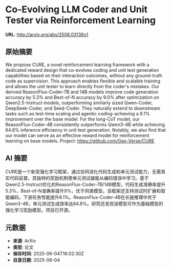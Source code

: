 # Co-Evolving LLM Coder and Unit Tester via Reinforcement Learning

**URL**: http://arxiv.org/abs/2506.03136v1

## 原始摘要

We propose CURE, a novel reinforcement learning framework with a dedicated
reward design that co-evolves coding and unit test generation capabilities
based on their interaction outcomes, without any ground-truth code as
supervision. This approach enables flexible and scalable training and allows
the unit tester to learn directly from the coder's mistakes. Our derived
ReasonFlux-Coder-7B and 14B models improve code generation accuracy by 5.3% and
Best-of-N accuracy by 9.0% after optimization on Qwen2.5-Instruct models,
outperforming similarly sized Qwen-Coder, DeepSeek-Coder, and Seed-Coder. They
naturally extend to downstream tasks such as test-time scaling and agentic
coding-achieving a 8.1% improvement over the base model. For the long-CoT
model, our ReasonFlux-Coder-4B consistently outperforms Qwen3-4B while
achieving 64.8% inference efficiency in unit test generation. Notably, we also
find that our model can serve as an effective reward model for reinforcement
learning on base models. Project: https://github.com/Gen-Verse/CURE


## AI 摘要

CURE是一个新型强化学习框架，通过协同进化代码生成和单元测试能力，无需真实代码监督。其独特的奖励机制使单元测试器能从编码错误中学习。基于Qwen2.5-Instruct优化的ReasonFlux-Coder-7B/14B模型，代码生成准确率提升5.3%，Best-of-N准确率提升9%，优于同类模型。该框架还支持测试时扩展和智能编码，下游任务性能提升8.1%。ReasonFlux-Coder-4B在长链推理中优于Qwen3-4B，单元测试生成效率达64.8%。研究还发现该模型可作为基础模型的强化学习奖励模型。项目已开源。

## 元数据

- **来源**: ArXiv
- **类型**: 论文
- **保存时间**: 2025-06-04T16:02:30Z
- **目录日期**: 2025-06-04
